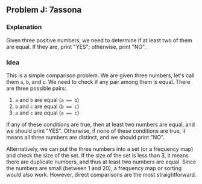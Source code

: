 ## Problem J: 7assona

### Explanation

Given three positive numbers, we need to determine if at least two of them are equal. If they are, print "YES"; otherwise, print "NO".

### Idea

This is a simple comparison problem. We are given three numbers, let's call them `a`, `b`, and `c`. We need to check if any pair among them is equal. There are three possible pairs:
1. `a` and `b` are equal (`a == b`)
2. `b` and `c` are equal (`b == c`)
3. `a` and `c` are equal (`a == c`)

If any of these conditions are true, then at least two numbers are equal, and we should print "YES". Otherwise, if none of these conditions are true, it means all three numbers are distinct, and we should print "NO".

Alternatively, we can put the three numbers into a set (or a frequency map) and check the size of the set. If the size of the set is less than 3, it means there are duplicate numbers, and thus at least two numbers are equal. Since the numbers are small (between 1 and 20), a frequency map or sorting would also work. However, direct comparisons are the most straightforward.

